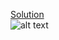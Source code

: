 [Solution](https://yuandong-chen.github.io/Elements-of-Distributed-Computing/index.html) <br>
![alt text](https://yuandong-chen.github.io/Elements-of-Distributed-Computing/book.jpg)
